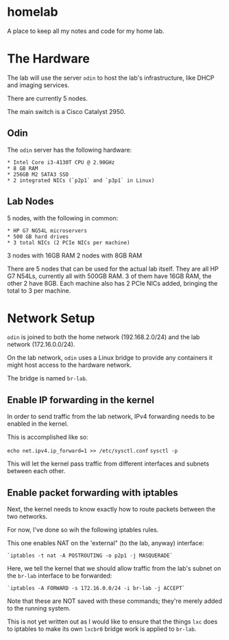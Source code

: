 # homelab
A place to keep all my notes and code for my home lab.

# The Hardware

The lab will use the server `odin` to host the lab's infrastructure, like DHCP and imaging services.

There are currently 5 nodes.

The main switch is a Cisco Catalyst 2950.

## Odin

The `odin` server has the following hardware:

    * Intel Core i3-4130T CPU @ 2.90GHz
    * 8 GB RAM
    * 256GB M2 SATA3 SSD
    * 2 integrated NICs (`p2p1` and `p3p1` in Linux)


## Lab Nodes

5 nodes, with the following in common:

    * HP G7 NG54L microservers
    * 500 GB hard drives
    * 3 total NICs (2 PCIe NICs per machine)

3 nodes with 16GB RAM
2 nodes with 8GB RAM

There are 5 nodes that can be used for the actual lab itself. They are all HP G7 N54Ls, currently all with 500GB RAM.
3 of them have 16GB RAM, the other 2 have 8GB. Each machine also has 2 PCIe NICs added, bringing the total to 3 per machine.

# Network Setup

`odin` is joined to both the home network (192.168.2.0/24) and the lab network (172.16.0.0/24).

On the lab network, `odin` uses a Linux bridge to provide any containers it might host access to the hardware network.

The bridge is named `br-lab`.

## Enable IP forwarding in the kernel

In order to send traffic from the lab network, IPv4 forwarding needs to be enabled in the kernel.

This is accomplished like so:

`echo net.ipv4.ip_forward=1 >> /etc/sysctl.conf`
`sysctl -p`

This will let the kernel pass traffic from different interfaces and subnets between each other.

## Enable packet forwarding with iptables

Next, the kernel needs to know exactly how to route packets between the two networks.

For now, I've done so wih the following iptables rules.

This one enables NAT on the 'external" (to the lab, anyway) interface:

    `iptables -t nat -A POSTROUTING -o p2p1 -j MASQUERADE`

Here, we tell the kernel that we should allow traffic from the lab's subnet on the `br-lab` interface to be forwarded:

    `iptables -A FORWARD -s 172.16.0.0/24 -i br-lab -j ACCEPT`

Note that these are NOT saved with these commands; they're merely added to the running system.

This is not yet written out as I would like to ensure that the things `lxc` does to iptables to make its own `lxcbr0` bridge
work is applied to `br-lab`.
